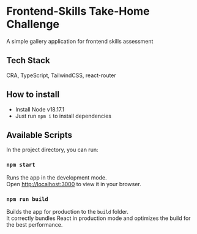 # Frontend-Skills Take-Home Challenge

A simple gallery application for frontend skills assessment

## Tech Stack

CRA, TypeScript, TailwindCSS, react-router

## How to install

- Install Node v18.17.1
- Just run `npm i` to install dependencies

## Available Scripts

In the project directory, you can run:

### `npm start`

Runs the app in the development mode.\
Open [http://localhost:3000](http://localhost:3000) to view it in your browser.

### `npm run build`

Builds the app for production to the `build` folder.\
It correctly bundles React in production mode and optimizes the build for the best performance.
